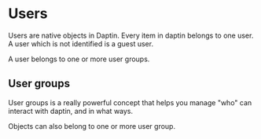 # Users

Users are native objects in Daptin. Every item in daptin belongs to one user. A user which is not identified is a guest user.

A user belongs to one or more user groups.

## User groups

User groups is a really powerful concept that helps you manage "who" can interact with daptin, and in what ways.

Objects can also belong to one or more user group.

